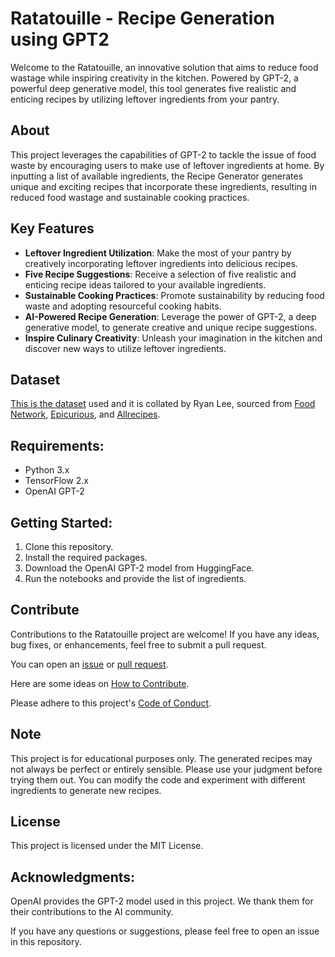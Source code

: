 # Ratatouille - Recipe Generation using GPT2

Welcome to the Ratatouille, an innovative solution that aims to reduce food wastage while inspiring creativity in the kitchen. Powered by GPT-2, a powerful deep generative model, this tool generates five realistic and enticing recipes by utilizing leftover ingredients from your pantry.

## About
This project leverages the capabilities of GPT-2 to tackle the issue of food waste by encouraging users to make use of leftover ingredients at home. By inputting a list of available ingredients, the Recipe Generator generates unique and exciting recipes that incorporate these ingredients, resulting in reduced food wastage and sustainable cooking practices.

## Key Features
* **Leftover Ingredient Utilization**: Make the most of your pantry by creatively incorporating leftover ingredients into delicious recipes.
* **Five Recipe Suggestions**: Receive a selection of five realistic and enticing recipe ideas tailored to your available ingredients.
* **Sustainable Cooking Practices**: Promote sustainability by reducing food waste and adopting resourceful cooking habits.
* **AI-Powered Recipe Generation**: Leverage the power of GPT-2, a deep generative model, to generate creative and unique recipe suggestions.
* **Inspire Culinary Creativity**: Unleash your imagination in the kitchen and discover new ways to utilize leftover ingredients.

## Dataset

[This is the dataset](https://eightportions.com/datasets/Recipes/#fn:1) used and it is collated by Ryan Lee, sourced from [Food Network](https://www.foodnetwork.com/), [Epicurious](https://www.epicurious.com/), and [Allrecipes](https://www.allrecipes.com/).

## Requirements:

* Python 3.x
* TensorFlow 2.x
* OpenAI GPT-2

## Getting Started:

  1) Clone this repository. 
  2) Install the required packages. 
  3) Download the OpenAI GPT-2 model from HuggingFace. 
  4) Run the notebooks and provide the list of ingredients. 

## Contribute

Contributions to the Ratatouille project are welcome! If you have any ideas, bug fixes, or enhancements, feel free to submit a pull request.

You can open an [issue](https://github.com/vishnux/Ratatouille/issues) or [pull request](https://github.com/vishnux/Ratatouille/pulls).

Here are some ideas on [How to Contribute](https://opensource.guide/how-to-contribute/).

Please adhere to this project's [Code of Conduct](https://www.contributor-covenant.org/version/2/1/code_of_conduct/).

## Note

This project is for educational purposes only.
The generated recipes may not always be perfect or entirely sensible. Please use your judgment before trying them out.
You can modify the code and experiment with different ingredients to generate new recipes.

## License

This project is licensed under the MIT License.

## Acknowledgments:

OpenAI provides the GPT-2 model used in this project. We thank them for their contributions to the AI community.

If you have any questions or suggestions, please feel free to open an issue in this repository.
